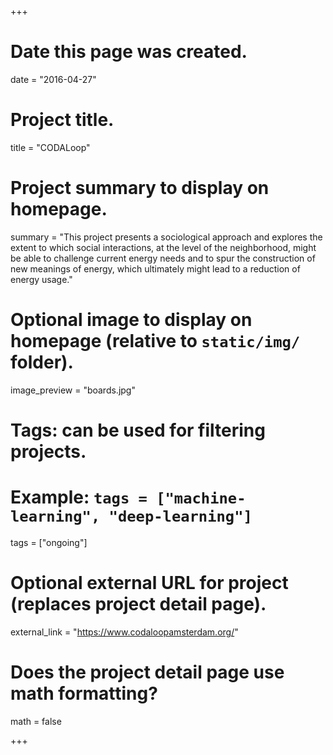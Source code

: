 +++
# Date this page was created.
date = "2016-04-27"

# Project title.
title = "CODALoop"

# Project summary to display on homepage.
summary = "This project presents a sociological approach and explores the extent to which social interactions, at the level of the neighborhood, might be able to challenge current energy needs and to spur the construction of new meanings of energy, which ultimately might lead to a reduction of energy usage."

# Optional image to display on homepage (relative to `static/img/` folder).
image_preview = "boards.jpg"

# Tags: can be used for filtering projects.
# Example: `tags = ["machine-learning", "deep-learning"]`
tags = ["ongoing"]

# Optional external URL for project (replaces project detail page).
external_link = "https://www.codaloopamsterdam.org/"

# Does the project detail page use math formatting?
math = false

+++

